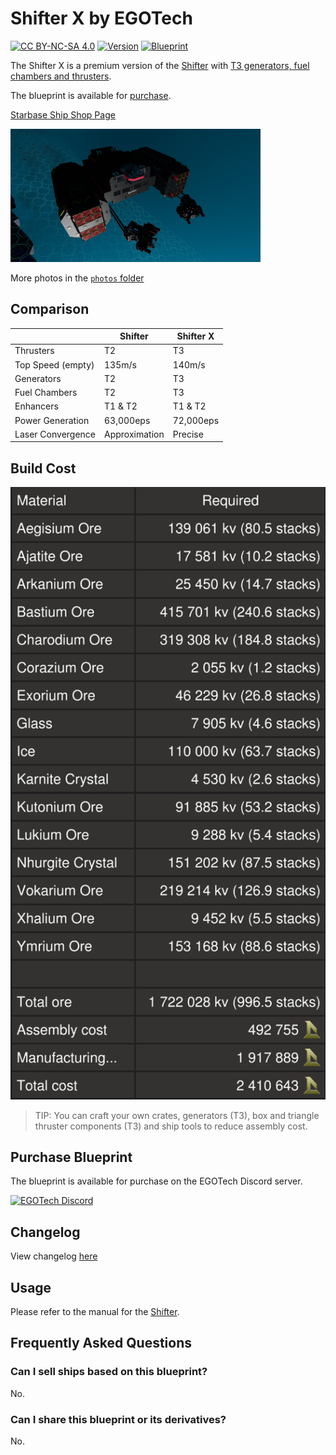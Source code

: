 # Shifter X by EGOTech

[![CC BY-NC-SA 4.0](https://img.shields.io/badge/License-CC%20BY--NC--SA%204.0-lightgrey.svg)](http://creativecommons.org/licenses/by-nc-sa/4.0/)
[![Version](https://img.shields.io/static/v1?label=Version&message=1.0.1&color=blue)](#changelog)
[![Blueprint](https://img.shields.io/static/v1?label=Blueprint&message=For%20Sale&color=brightgreen)](#purchase-blueprint)

The Shifter X is a premium version of the [Shifter](../) with [T3 generators, fuel chambers and thrusters](#comparison).

The blueprint is available for [purchase](#purchase-blueprint).

[Starbase Ship Shop Page](https://sb-creators.org/makers/Egomaniac/ship/Shifter%20X)

<img src="photos/20221202233246_1.jpg" alt="Shifter X" width="400" />

More photos in the [`photos` folder](photos)

## Comparison

|   | Shifter | Shifter X |
|---|---|---|
| Thrusters | T2 | T3 |
| Top Speed (empty) | 135m/s | 140m/s |
| Generators | T2 | T3 |
| Fuel Chambers | T2 | T3 |
| Enhancers | T1 & T2 | T1 & T2 |
| Power Generation | 63,000eps | 72,000eps |
| Laser Convergence | Approximation | Precise |

## Build Cost

![Ship Build Cost](images/build_cost.png)

> TIP: You can craft your own crates, generators (T3), box and triangle thruster components (T3) and ship tools to reduce assembly cost.

## Purchase Blueprint

The blueprint is available for purchase on the EGOTech Discord server.

[![EGOTech Discord](https://discordapp.com/api/guilds/1013328685564178472/widget.png?style=banner2)](https://discord.gg/BKwVGvncmN)

## Changelog

View changelog [here](CHANGELOG.md)

## Usage

Please refer to the manual for the [Shifter](../).

## Frequently Asked Questions

### Can I sell ships based on this blueprint?

No.

### Can I share this blueprint or its derivatives?

No.
